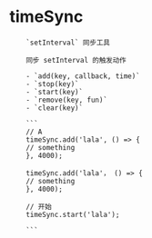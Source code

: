# timeSync

        `setInterval` 同步工具

        同步 setInterval 的触发动作

        - `add(key, callback, time)`
        - `stop(key)`
        - `start(key)`
        - `remove(key, fun)`
        - `clear(key)`

        ```
        // A
        timeSync.add('lala', () => {
        // something
        }, 4000);

        timeSync.add('lala'， () => {
        // something
        }, 4000);

        // 开始
        timeSync.start('lala');

        ```

